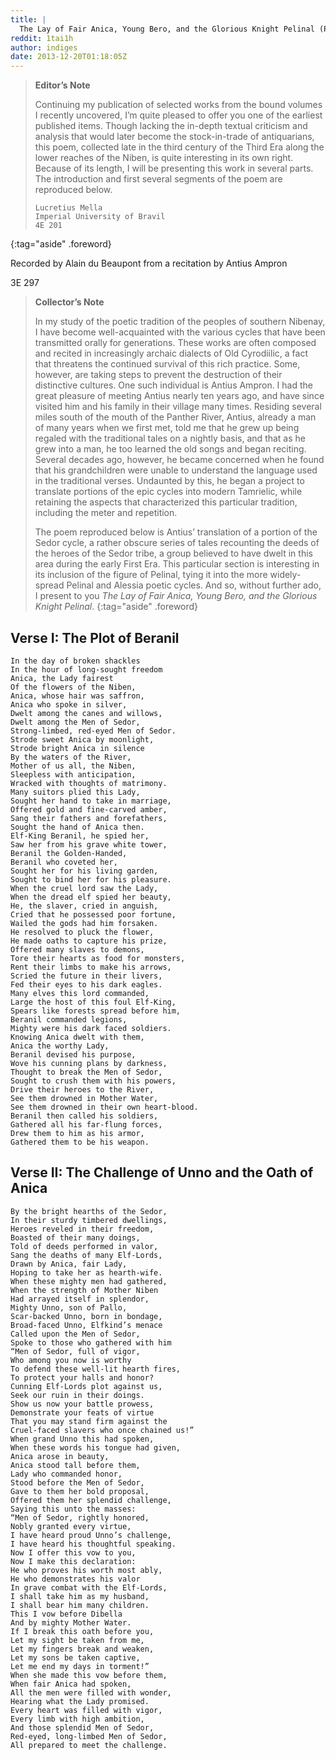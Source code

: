 ```yaml
---
title: |
  The Lay of Fair Anica, Young Bero, and the Glorious Knight Pelinal (Part I)
reddit: 1tai1h
author: indiges
date: 2013-12-20T01:18:05Z
---
```


> **Editor’s Note**
>
> Continuing my publication of selected works from the bound volumes I recently
> uncovered, I’m quite pleased to offer you one of the earliest published items.
> Though lacking the in-depth textual criticism and analysis that would later
> become the stock-in-trade of antiquarians, this poem, collected late in the
> third century of the Third Era along the lower reaches of the Niben, is quite
> interesting in its own right. Because of its length, I will be presenting this
> work in several parts. The introduction and first several segments of the poem
> are reproduced below.
>
> ```verse
> Lucretius Mella
> Imperial University of Bravil
> 4E 201
> ```

{:tag="aside" .foreword}

Recorded by Alain du Beaupont from a recitation by Antius Ampron

3E 297

> **Collector’s Note**
>
> In my study of the poetic tradition of the peoples of southern Nibenay, I have
> become well-acquainted with the various cycles that have been transmitted
> orally for generations. These works are often composed and recited in
> increasingly archaic dialects of Old Cyrodiilic, a fact that threatens the
> continued survival of this rich practice. Some, however, are taking steps to
> prevent the destruction of their distinctive cultures. One such individual is
> Antius Ampron. I had the great pleasure of meeting Antius nearly ten years
> ago, and have since visited him and his family in their village many times.
> Residing several miles south of the mouth of the Panther River, Antius,
> already a man of many years when we first met, told me that he grew up being
> regaled with the traditional tales on a nightly basis, and that as he grew
> into a man, he too learned the old songs and began reciting. Several decades
> ago, however, he became concerned when he found that his grandchildren were
> unable to understand the language used in the traditional verses. Undaunted by
> this, he began a project to translate portions of the epic cycles into modern
> Tamrielic, while retaining the aspects that characterized this particular
> tradition, including the meter and repetition.
>
> The poem reproduced below is Antius’ translation of a portion of the Sedor
> cycle, a rather obscure series of tales recounting the deeds of the heroes of
> the Sedor tribe, a group believed to have dwelt in this area during the early
> First Era. This particular section is interesting in its inclusion of the
> figure of Pelinal, tying it into the more widely-spread Pelinal and Alessia
> poetic cycles. And so, without further ado, I present to you _The Lay of Fair_
> _Anica, Young Bero, and the Glorious Knight Pelinal_.
{:tag="aside" .foreword}

## Verse I: The Plot of Beranil

```verse
In the day of broken shackles
In the hour of long-sought freedom
Anica, the Lady fairest
Of the flowers of the Niben,
Anica, whose hair was saffron,
Anica who spoke in silver,
Dwelt among the canes and willows,
Dwelt among the Men of Sedor,
Strong-limbed, red-eyed Men of Sedor.
Strode sweet Anica by moonlight,
Strode bright Anica in silence
By the waters of the River,
Mother of us all, the Niben,
Sleepless with anticipation,
Wracked with thoughts of matrimony.
Many suitors plied this Lady,
Sought her hand to take in marriage,
Offered gold and fine-carved amber,
Sang their fathers and forefathers,
Sought the hand of Anica then.
Elf-King Beranil, he spied her,
Saw her from his grave white tower,
Beranil the Golden-Handed,
Beranil who coveted her,
Sought her for his living garden,
Sought to bind her for his pleasure.
When the cruel lord saw the Lady,
When the dread elf spied her beauty,
He, the slaver, cried in anguish,
Cried that he possessed poor fortune,
Wailed the gods had him forsaken.
He resolved to pluck the flower,
He made oaths to capture his prize,
Offered many slaves to demons,
Tore their hearts as food for monsters,
Rent their limbs to make his arrows,
Scried the future in their livers,
Fed their eyes to his dark eagles.
Many elves this lord commanded,
Large the host of this foul Elf-King,
Spears like forests spread before him,
Beranil commanded legions,
Mighty were his dark faced soldiers.
Knowing Anica dwelt with them,
Anica the worthy Lady,
Beranil devised his purpose,
Wove his cunning plans by darkness,
Thought to break the Men of Sedor,
Sought to crush them with his powers,
Drive their heroes to the River,
See them drowned in Mother Water,
See them drowned in their own heart-blood.
Beranil then called his soldiers,
Gathered all his far-flung forces,
Drew them to him as his armor,
Gathered them to be his weapon.
```

## Verse II: The Challenge of Unno and the Oath of Anica

```verse
By the bright hearths of the Sedor,
In their sturdy timbered dwellings,
Heroes reveled in their freedom,
Boasted of their many doings,
Told of deeds performed in valor,
Sang the deaths of many Elf-Lords,
Drawn by Anica, fair Lady,
Hoping to take her as hearth-wife.
When these mighty men had gathered,
When the strength of Mother Niben
Had arrayed itself in splendor,
Mighty Unno, son of Pallo,
Scar-backed Unno, born in bondage,
Broad-faced Unno, Elfkind’s menace
Called upon the Men of Sedor,
Spoke to those who gathered with him
“Men of Sedor, full of vigor,
Who among you now is worthy
To defend these well-lit hearth fires,
To protect your halls and honor?
Cunning Elf-Lords plot against us,
Seek our ruin in their doings.
Show us now your battle prowess,
Demonstrate your feats of virtue
That you may stand firm against the
Cruel-faced slavers who once chained us!”
When grand Unno this had spoken,
When these words his tongue had given,
Anica arose in beauty,
Anica stood tall before them,
Lady who commanded honor,
Stood before the Men of Sedor,
Gave to them her bold proposal,
Offered them her splendid challenge,
Saying this unto the masses:
“Men of Sedor, rightly honored,
Nobly granted every virtue,
I have heard proud Unno’s challenge,
I have heard his thoughtful speaking.
Now I offer this vow to you,
Now I make this declaration:
He who proves his worth most ably,
He who demonstrates his valor
In grave combat with the Elf-Lords,
I shall take him as my husband,
I shall bear him many children.
This I vow before Dibella
And by mighty Mother Water.
If I break this oath before you,
Let my sight be taken from me,
Let my fingers break and weaken,
Let my sons be taken captive,
Let me end my days in torment!”
When she made this vow before them,
When fair Anica had spoken,
All the men were filled with wonder,
Hearing what the Lady promised.
Every heart was filled with vigor,
Every limb with high ambition,
And those splendid Men of Sedor,
Red-eyed, long-limbed Men of Sedor,
All prepared to meet the challenge.
```
